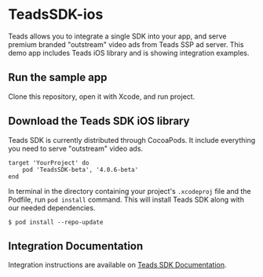 # TeadsSDK-ios


Teads allows you to integrate a single SDK into your app, and serve premium branded "outstream" video ads from Teads SSP ad server. This demo app includes Teads iOS library and is showing integration examples.

## Run the sample app

Clone this repository, open it with Xcode, and run project.

## Download the Teads SDK iOS library

Teads SDK is currently distributed through CocoaPods. It include everything you need to serve "outstream" video ads.

```
target 'YourProject' do
    pod 'TeadsSDK-beta', '4.0.6-beta'
end
```

In terminal in the directory containing your project's `.xcodeproj` file and the Podfile, run `pod install` command. This will install Teads SDK along with our needed dependencies.

```
$ pod install --repo-update
```

## Integration Documentation

Integration instructions are available on [Teads SDK Documentation](http://mobile.teads.tv/sdk/documentation/v4).